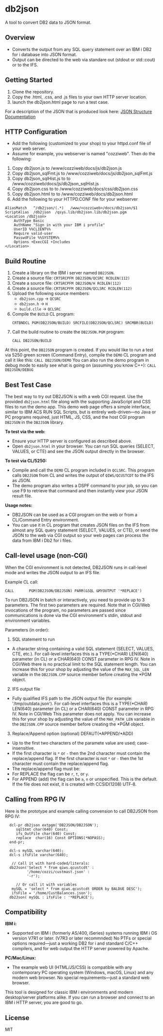 
# db2json

A tool to convert DB2 data to JSON format.

## Overview
- Converts the output from any SQL query statement over an IBM i DB2 for i database into JSON format.
- Output can be directed to the web via standare out (stdout or std::cout) or to the IFS.


## Getting Started
1. Clone the repository.
2. Copy the .html, .css, and .js files to your own HTTP server location.
3. launch the db2json.html page to run a test case.


For a description of the JSON that is produced look here: [JSON Structure Documentation](jsondocs.md)


## HTTP Configuration
- Add the following (customized to your shop) to your httpd.conf file of your web server.
- Assume for example, you webserver is named "cozziweb". Then do the following:
1. Copy db2json.js to /www/cozziweb/docs/js/db2json.js
2. Copy db2json_sqlFmt.js to /www/cozziweb/docs/js/db2json_sqlFmt.js
3. Copy db2json_sqlHist.js to to /www/cozziweb/docs/js/db2json_sqlHist.js
4. Copy db2json.css to to /www/cozziweb/docs/css/db2json.css
5. Copy db2json.html to to /www/cozziweb/docs/db2json.html
6. Add the following to your HTTPD.CONF file for your webserver
```
AliasMatch   ^/db2json/(.*)   /www/<cozziweb>/docs/db2json/$1
ScriptAlias  /db2json  /qsys.lib/db2json.lib/db2json.pgm
<Location /db2json>
    AuthType Basic
    AuthName "Sign in with your IBM i profile"
    UserID %%CLIENT%%
    Require valid-user
    PasswdFile %%SYSTEM%%
    Options +ExecCGI +Includes
</Location>
```

## Build Routine
1. Create a library on the IBM i server named `DB2JSON`.
2. Create a source file: `CRTSRCPFM DB2JSON/QCSRC RCDLEN(112)`
3. Create a source file: `CRTSRCPFM DB2JSON/H RCDLEN(112)`
4. Create a source file: `CRTSRCPFM DB2JSON/QCLSRC RCDLEN(112)`
5. Upload the following source members:
     - `db2json.cpp` → `QCSRC`
     - `db2json.h` → `H`
     - `build.clle` → `QCLSRC`
6. Compile the `BUILD` CL program:
    ```
    CRTBNDCL PGM(DB2JSON/BUILD) SRCFILE(DB2JSON/QCLSRC) SRCMBR(BUILD)
    ```
7. Call the build routine to create the `DB2JSON.PGM` program:
    ```
    CALL DB2JSON/BUILD
    ```

At this point, the `DB2JSON` program is created. If you would like to run a test via 5250 green screen (Command Entry), compile the `DEMO` CL program and call it like this:
    ```
    CALL DB2JSON/DEMO
    ```
You can also run the demo program in debug mode to easily see what is going on (assuming you know C++):
    ```
    CALL DB2JSON/DEBUG
    ```

## Best Test Case

The best way to try out DB2JSON is with a web CGI request. Use the provided `db2json.html` file along with the supporting JavaScript and CSS files to run the demo app. This demo web page offers a simple interface, similar to IBM ACS RUN SQL Scripts, but is entirely web-driven—no Java or PC programs required, just HTML, JS, CSS, and the host CGI program `DB2JSON` in the `DB2JSON` library.

**To test via the web:**
- Ensure your HTTP server is configured as described above.
- Open `db2json.html` in your browser. You can run SQL queries (SELECT, VALUES, or CTE) and see the JSON output directly in the browser.

**To test via CL/5250:**
- Compile and call the `DEMO` CL program included in `QCLSRC`. This program calls `DB2JSON` from CL and writes the output of `QIWS/QCUSTCDT` to the IFS as JSON.
- The demo program also writes a DSPF command to your job, so you can use F9 to retrieve that command and then instantly view your JSON result file.

**Usage notes:**
- DB2JSON can be used as a CGI program on the web or from a CL/Command Entry environment.
- You can use it in CL program that creates JSON files on the IFS from almost any SQL query statement (SELECT, VALUES, or CTE), or send the JSON to the web via CGI output so your web pages can process the data from IBM i Db2 for i files.

## Call-level usage (non-CGI)

When the CGI environment is not detected, DB2JSON runs in call-level mode and writes the JSON output to an IFS file.

Example CL call:

```
CALL       PGM(DB2JSON/DB2JSON) PARM(&SQL &MYOUTPUT '*REPLACE')
```

To run DB2JSON in batch or interactively, you need to provide up to 3 parameters. The first two parameters are required.  Note that in CGI/Web invocations of the program, no parameters are passed since communications is done via the CGI environment's stdin, stdout and environment variables.

Parameters (in order):

1) SQL statement to run
- A character string containing a valid SQL statement (SELECT, VALUES, CTE, etc.).
For call-level interfaces this is a TYPE(*CHAR) LEN(640) parameter (in CL) or a CHAR(640) CONST parameter in RPG IV. Note in CGI/Web there is no practical limit to the SQL statement length. You can increase this for your shop by adjusting the value of the `MAX_SQL_LEN` variable in the `DB2JSON.CPP` source member before creating the *PGM object.

2) IFS output file
- Fully qualified IFS path to the JSON output file (for example: '/tmp/outdata.json').
For call-level interfaces this is a TYPE(*CHAR) LEN(640) parameter (in CL) or a CHAR(640) CONST parameter in RPG IV. Note in CGI/Web This parameter does not apply. You can increase this for your shop by adjusting the value of the `MAX_PATH_LEN` variable in the `DB2JSON.CPP` source member before creating the *PGM object.

3) Replace/Append option (optional) DEFAUT(*APPEND/*ADD)
- Up to the first two characters of the paramete value are used; case-insensitive.
- If the first character is `*` or `-` then the 2nd character must contain the replace/append flag. If the first character is not `*` or `-` then the 1st character must contain the replace/append flag.
- The replace/append flag must be:
- For REPLACE the flag can be `r`, `t`, or `y`.
- For APPEND (add) the flag can be `a`, `n` or unspecified. This is the default.
If the file does not exist, it is created with CCSID(1208) UTF‑8.

## Calling from RPG IV
Here is the prototype and example calling convension to call DB2JSON from RPG IV:
```
  dcl-pr db2json extpgm('DB2JSON/DB2JSON');
     sqlStmt char(640) Const;
     ifs_OutFile char(640) Const;
     replace  char(16) Const OPTIONS(*NOPASS);
  end-pr;

  dcl-s mySQL varchar(640);
  dcl-s ifsFile varchar(640);

   // Call it with hard-coded/literals:
  db2Json('Select * from qiws.qcustcdt' :
          '/home/cozzi/custmast.json' :
          '-r');

     // Or call it with variables
   mySQL = 'select * from qiws.qcustcdt ORDER by BALDUE DESC');
   ifsFile = '/home/CustBalances.json');
  db2Json( mySQL : ifsFile : '*REPLACE');
```

## Compatibility

**IBM i:**
- Supported on IBM i (formerly AS/400, iSeries) systems running IBM i OS version V7R1 or later. (V7R3 or later recommnded) No PTFs or special options required—just a working DB2 for i and standard C/C++ compilers, and for web output the HTTP server powered by Apache.

**PC/Mac/Linux:**
- The example web UI (HTML/JS/CSS) is compatible with any contemporary PC operating system (Windows, macOS, Linux) and any modern web browser. No special requirements—just a standard web browser.

This tool is designed for classic IBM i environments and modern desktop/server platforms alike. If you can run a browser and connect to an IBM i HTTP server, you are good to go.


## License
MIT
